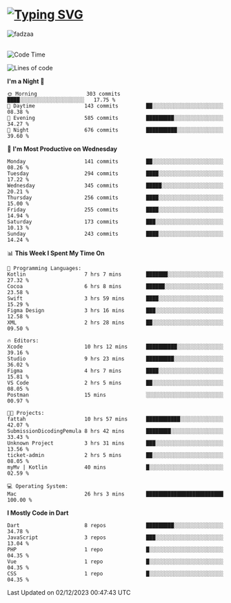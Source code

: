 
<h1 align="left"><a href="https://git.io/typing-svg"><img src="https://readme-typing-svg.demolab.com?font=Fira+Code&pause=1000&color=F7F7F7&random=false&width=600&lines=Hi+%F0%9F%91%8B%2C+I'm+Fattah+Anggit+Al+Dzakwan;Junior+Software+Developer+from+SMK+Raden+Umar+Said" alt="Typing SVG" /></a></h1>


<div align="left" display="flex"> 
  <img src="https://komarev.com/ghpvc/?username=fadzaa&label=Profile%20views&color=0e75b6&style=flat" alt="fadzaa" /> 
</div>

<br/>

<!--START_SECTION:waka-->
![Code Time](http://img.shields.io/badge/Code%20Time-131%20hrs%2045%20mins-blue)

![Lines of code](https://img.shields.io/badge/From%20Hello%20World%20I%27ve%20Written-302.8%20thousand%20lines%20of%20code-blue)

**I'm a Night 🦉** 

```text
🌞 Morning                303 commits         ████░░░░░░░░░░░░░░░░░░░░░   17.75 % 
🌆 Daytime                143 commits         ██░░░░░░░░░░░░░░░░░░░░░░░   08.38 % 
🌃 Evening                585 commits         █████████░░░░░░░░░░░░░░░░   34.27 % 
🌙 Night                  676 commits         ██████████░░░░░░░░░░░░░░░   39.60 % 
```
📅 **I'm Most Productive on Wednesday** 

```text
Monday                   141 commits         ██░░░░░░░░░░░░░░░░░░░░░░░   08.26 % 
Tuesday                  294 commits         ████░░░░░░░░░░░░░░░░░░░░░   17.22 % 
Wednesday                345 commits         █████░░░░░░░░░░░░░░░░░░░░   20.21 % 
Thursday                 256 commits         ████░░░░░░░░░░░░░░░░░░░░░   15.00 % 
Friday                   255 commits         ████░░░░░░░░░░░░░░░░░░░░░   14.94 % 
Saturday                 173 commits         ███░░░░░░░░░░░░░░░░░░░░░░   10.13 % 
Sunday                   243 commits         ████░░░░░░░░░░░░░░░░░░░░░   14.24 % 
```


📊 **This Week I Spent My Time On** 

```text
💬 Programming Languages: 
Kotlin                   7 hrs 7 mins        ███████░░░░░░░░░░░░░░░░░░   27.32 % 
Cocoa                    6 hrs 8 mins        ██████░░░░░░░░░░░░░░░░░░░   23.58 % 
Swift                    3 hrs 59 mins       ████░░░░░░░░░░░░░░░░░░░░░   15.29 % 
Figma Design             3 hrs 16 mins       ███░░░░░░░░░░░░░░░░░░░░░░   12.58 % 
XML                      2 hrs 28 mins       ██░░░░░░░░░░░░░░░░░░░░░░░   09.50 % 

🔥 Editors: 
Xcode                    10 hrs 12 mins      ██████████░░░░░░░░░░░░░░░   39.16 % 
Studio                   9 hrs 23 mins       █████████░░░░░░░░░░░░░░░░   36.02 % 
Figma                    4 hrs 7 mins        ████░░░░░░░░░░░░░░░░░░░░░   15.81 % 
VS Code                  2 hrs 5 mins        ██░░░░░░░░░░░░░░░░░░░░░░░   08.05 % 
Postman                  15 mins             ░░░░░░░░░░░░░░░░░░░░░░░░░   00.97 % 

🐱‍💻 Projects: 
fattah                   10 hrs 57 mins      ███████████░░░░░░░░░░░░░░   42.07 % 
SubmissionDicodingPemula 8 hrs 42 mins       ████████░░░░░░░░░░░░░░░░░   33.43 % 
Unknown Project          3 hrs 31 mins       ███░░░░░░░░░░░░░░░░░░░░░░   13.56 % 
ticket-admin             2 hrs 5 mins        ██░░░░░░░░░░░░░░░░░░░░░░░   08.05 % 
myMv | Kotlin            40 mins             █░░░░░░░░░░░░░░░░░░░░░░░░   02.59 % 

💻 Operating System: 
Mac                      26 hrs 3 mins       █████████████████████████   100.00 % 
```

**I Mostly Code in Dart** 

```text
Dart                     8 repos             █████████░░░░░░░░░░░░░░░░   34.78 % 
JavaScript               3 repos             ███░░░░░░░░░░░░░░░░░░░░░░   13.04 % 
PHP                      1 repo              █░░░░░░░░░░░░░░░░░░░░░░░░   04.35 % 
Vue                      1 repo              █░░░░░░░░░░░░░░░░░░░░░░░░   04.35 % 
CSS                      1 repo              █░░░░░░░░░░░░░░░░░░░░░░░░   04.35 % 
```




 Last Updated on 02/12/2023 00:47:43 UTC
<!--END_SECTION:waka-->
